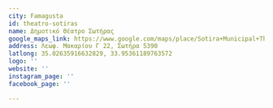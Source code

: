 ```yaml
---
city: Famagusta
id: theatro-sotiras
name: Δημοτικό Θέατρο Σωτήρας
google_maps_link: https://www.google.com/maps/place/Sotira+Municipal+Theatre/@35.0261659,33.9514232,17z/data=!3m1!4b1!4m5!3m4!1s0x14dfcf6d58fae7bb:0x194eaf2efa64d0d8!8m2!3d35.0261659!4d33.9536119
address: Λεωφ. Μακαρίου Γ 22, Σωτήρα 5390
latlong: 35.02635916632829, 33.95361189763572
logo: ''
website: ''
instagram_page: ''
facebook_page: ''

---
```

